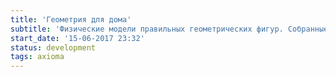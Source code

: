 ```yaml
---
title: 'Геометрия для дома'
subtitle: 'Физические модели правильных геометрических фигур. Собранные из бумаги, склеенные из дерева, спаянные из меди, сваренные из металла. Чтобы радовать глаз.'
start_date: '15-06-2017 23:32'
status: development
tags: axioma
---
```


